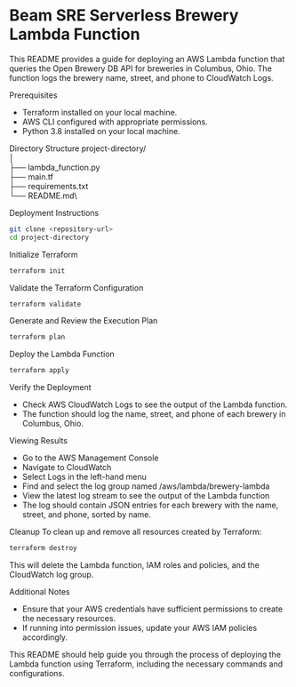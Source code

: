 # Beam SRE Serverless Brewery Lambda Function

This README provides a guide for deploying an AWS Lambda function that queries the Open Brewery DB API for breweries in Columbus, Ohio. The function logs the brewery name, street, and phone to CloudWatch Logs.

Prerequisites
- Terraform installed on your local machine.
- AWS CLI configured with appropriate permissions.
- Python 3.8 installed on your local machine.

Directory Structure
project-directory/\
│\
├── lambda_function.py\
├── main.tf\
├── requirements.txt\
└── README.md\


Deployment Instructions
```sh
git clone <repository-url>
cd project-directory
```
Initialize Terraform
```sh
terraform init
```
Validate the Terraform Configuration
```sh
terraform validate
```
Generate and Review the Execution Plan
```sh
terraform plan
```
Deploy the Lambda Function
```sh
terraform apply
```
Verify the Deployment

- Check AWS CloudWatch Logs to see the output of the Lambda function.
- The function should log the name, street, and phone of each brewery in Columbus, Ohio.

Viewing Results
- Go to the AWS Management Console
- Navigate to CloudWatch
- Select Logs in the left-hand menu
- Find and select the log group named /aws/lambda/brewery-lambda
- View the latest log stream to see the output of the Lambda function
- The log should contain JSON entries for each brewery with the name, street, and phone, sorted by name.

Cleanup
To clean up and remove all resources created by Terraform:

```sh
terraform destroy
```
This will delete the Lambda function, IAM roles and policies, and the CloudWatch log group.

Additional Notes
- Ensure that your AWS credentials have sufficient permissions to create the necessary resources.
- If running into permission issues, update your AWS IAM policies accordingly.

This README should help guide you through the process of deploying the Lambda function using Terraform, including the necessary commands and configurations.
